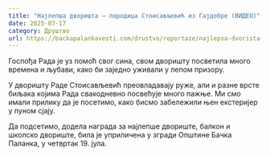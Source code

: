 ```yaml
---
title: "Најлепша дворишта – породица Стоисављевић из Гајдобре (ВИДЕО)"
date: 2025-07-17
category: Друштво
url: https://backapalankavesti.com/drustvo/reportaze/najlepsa-dvorista-porodica-stoisavljevic-iz-gajdobre-video1/
---
```


Госпођа Рада је уз помоћ свог сина, свом дворишту посветила много времена и љубави, како би заједно уживали у лепом призору.

У дворишту Раде Стоисављевић преовладавају руже, али и разне врсте биљака којима Рада свакодневно посвећује много пажње. Ми смо имали прилику да је посетимо, како бисмо забележили њен екстеријер у пуном сјају.

Да подсетимо, додела награда за најлепше двориште, балкон и школско двориште, била је уприличена у згради Општине Бачка Паланка, у четвртак 19. јула.
